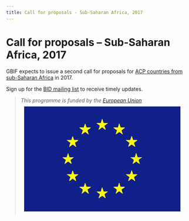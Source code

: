 ```yaml
---
title: Call for proposals - Sub-Saharan Africa, 2017
---
```

# Call for proposals – Sub-Saharan Africa, 2017

GBIF expects to issue a second call for proposals for [ACP countries from sub-Saharan Africa](https://ec.europa.eu/europeaid/regions/african-caribbean-and-pacific-acp-region_en) in 2017.

Sign up for the [BID mailing list](http://#) to receive timely updates.

>*This programme is funded by the [European Union](http://www.europa.eu)*
>![Flag of the European Union](/images/flag-yellow-low.jpg)